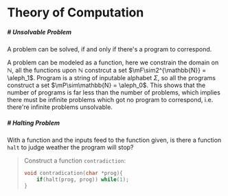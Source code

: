 $$
\newcommand{\mF}{\mathcal F}
\newcommand{\mP}{\mathcal P}
$$

# Theory of Computation

##### # Unsolvable Problem

A problem can be solved, if and only if there's a program to correspond.

A problem can be modeled as a function, here we constrain the domain on $\mathbb{N}$, all the functions upon $\mathbb{N}$ constrcut a set $\mF\sim2^{\mathbb{N}} = \aleph_1$. Program is a string of inputable alphabet $\Sigma$, so all the programs construct a set $\mP\sim\mathbb{N} = \aleph_0$. This shows that the number of programs is far less than the number of problems, which implies there must be infinite problems which got no program to correspond, i.e. there're infinite problems unsolvable.



##### # Halting Problem

With a function and the inputs feed to the function given, is there a function `halt` to judge weather the program will stop?

> Construct a function `contradiction`:
>
> ```c
> void contradication(char *prog){
>     if(halt(prog, prog)) while(1);
> }
> ```
>
> 
